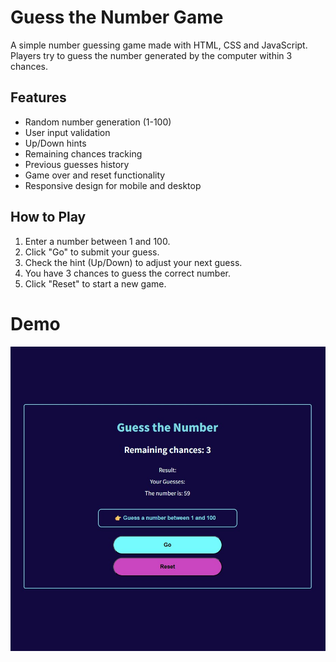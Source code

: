 # Guess the Number Game

A simple number guessing game made with HTML, CSS and JavaScript.
Players try to guess the number generated by the computer within 3 chances.

## Features

- Random number generation (1-100)
- User input validation
- Up/Down hints
- Remaining chances tracking
- Previous guesses history
- Game over and reset functionality
- Responsive design for mobile and desktop

## How to Play
1. Enter a number between 1 and 100.
2. Click "Go" to submit your guess.
3. Check the hint (Up/Down) to adjust your next guess.
4. You have 3 chances to guess the correct number.
5. Click "Reset" to start a new game.

# Demo
![Game](./NumberGuessGame.jpg)